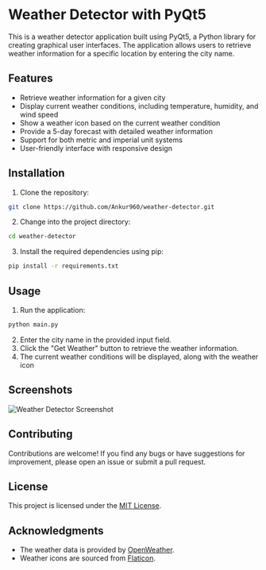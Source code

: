 # Weather Detector with PyQt5

This is a weather detector application built using PyQt5, a Python library for creating graphical user interfaces. The application allows users to retrieve weather information for a specific location by entering the city name.

## Features

- Retrieve weather information for a given city
- Display current weather conditions, including temperature, humidity, and wind speed
- Show a weather icon based on the current weather condition
- Provide a 5-day forecast with detailed weather information
- Support for both metric and imperial unit systems
- User-friendly interface with responsive design

## Installation

1. Clone the repository:

```bash
git clone https://github.com/Ankur960/weather-detector.git
```

2. Change into the project directory:

```bash
cd weather-detector
```

3. Install the required dependencies using pip:

```bash
pip install -r requirements.txt
```

## Usage

1. Run the application:

```bash
python main.py
```

2. Enter the city name in the provided input field.
3. Click the "Get Weather" button to retrieve the weather information.
4. The current weather conditions will be displayed, along with the weather icon

## Screenshots

![Weather Detector Screenshot](screenshots/screenshot.png)

## Contributing

Contributions are welcome! If you find any bugs or have suggestions for improvement, please open an issue or submit a pull request.

## License

This project is licensed under the [MIT License](LICENSE).

## Acknowledgments

- The weather data is provided by [OpenWeather](https://openweathermap.org/).
- Weather icons are sourced from [Flaticon](https://www.flaticon.com/).

